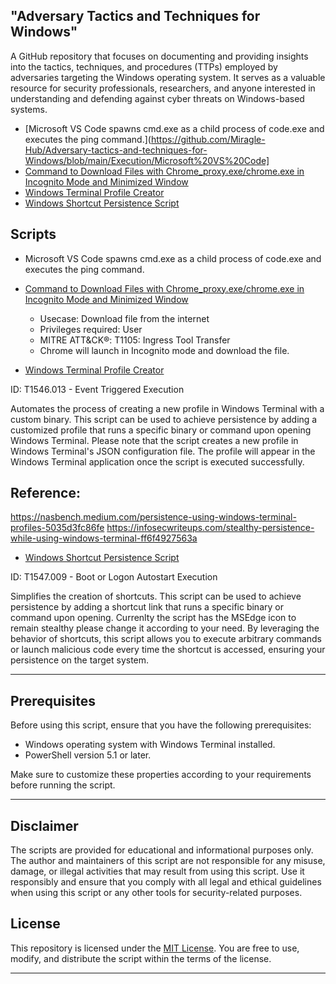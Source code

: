 ## "Adversary Tactics and Techniques for Windows" 
A GitHub repository that focuses on documenting and providing insights into the tactics, techniques, and procedures (TTPs) employed by adversaries targeting the Windows operating system. It serves as a valuable resource for security professionals, researchers, and anyone interested in understanding and defending against cyber threats on Windows-based systems.

- [Microsoft VS Code spawns cmd.exe as a child process of code.exe and executes the ping command.](https://github.com/Miragle-Hub/Adversary-tactics-and-techniques-for-Windows/blob/main/Execution/Microsoft%20VS%20Code]
- [Command to Download Files with Chrome_proxy.exe/chrome.exe in Incognito Mode and Minimized Window](https://github.com/Miragle-Hub/Adversary-tactics-and-techniques-for-Windows/blob/26746b045ebb16b730dc8c05cb092ed593376944/Lateral%20Movement%20/DownloadFileChrome_proxy.exe)
- [Windows Terminal Profile Creator](https://github.com/Miragle-Hub/Persistence-in-Windows/blob/main/Persistence_P0C.ps1)
- [Windows Shortcut Persistence Script](https://github.com/Miragle-Hub/Persistence-in-Windows/blob/main/Lnk%20Persistence.ps1)


## Scripts
- Microsoft VS Code spawns cmd.exe as a child process of code.exe and executes the ping command.

- [Command to Download Files with Chrome_proxy.exe/chrome.exe in Incognito Mode and Minimized Window](https://github.com/Miragle-Hub/Adversary-tactics-and-techniques-for-Windows/blob/26746b045ebb16b730dc8c05cb092ed593376944/Lateral%20Movement%20/DownloadFileChrome_proxy.exe)
  - Usecase: Download file from the internet
  - Privileges required: User
  - MITRE ATT&CK®: T1105: Ingress Tool Transfer
  - Chrome will launch in Incognito mode and download the file.

- [Windows Terminal Profile Creator](https://github.com/Miragle-Hub/Persistence-in-Windows/blob/main/Persistence_P0C.ps1)

ID: T1546.013 - Event Triggered Execution

Automates the process of creating a new profile in Windows Terminal with a custom binary. This script can be used to achieve persistence by adding a customized profile that runs a specific binary or command upon opening Windows Terminal. Please note that the script creates a new profile in Windows Terminal's JSON configuration file. The profile will appear in the Windows Terminal application once the script is executed successfully.

## Reference: 
https://nasbench.medium.com/persistence-using-windows-terminal-profiles-5035d3fc86fe
https://infosecwriteups.com/stealthy-persistence-while-using-windows-terminal-ff6f4927563a


- [Windows Shortcut Persistence Script](https://github.com/Miragle-Hub/Persistence-in-Windows/blob/main/Lnk%20Persistence.ps1)

ID: T1547.009 - Boot or Logon Autostart Execution

Simplifies the creation of shortcuts.  This script can be used to achieve persistence by adding a shortcut link that runs a specific binary or command upon opening. Currenlty the script has the MSEdge icon to remain stealthy please change it according to your need. By leveraging the behavior of shortcuts, this script allows you to execute arbitrary commands or launch malicious code every time the shortcut is accessed, ensuring your persistence on the target system.

-----------------------------------------------------------------------------------------------------------------------------------------------------------------------

## Prerequisites

Before using this script, ensure that you have the following prerequisites:

- Windows operating system with Windows Terminal installed.
- PowerShell version 5.1 or later.


Make sure to customize these properties according to your requirements before running the script.



-----------------------------------------------------------------------------------------------------------------------------------------------------------------------


## Disclaimer

The scripts are provided for educational and informational purposes only. The author and maintainers of this script are not responsible for any misuse, damage, or illegal activities that may result from using this script. Use it responsibly and ensure that you comply with all legal and ethical guidelines when using this script or any other tools for security-related purposes.

## License

This repository is licensed under the [MIT License](LICENSE). You are free to use, modify, and distribute the script within the terms of the license.



-----------------------------------------------------------------------------------------------------------------------------------------------------------------------
